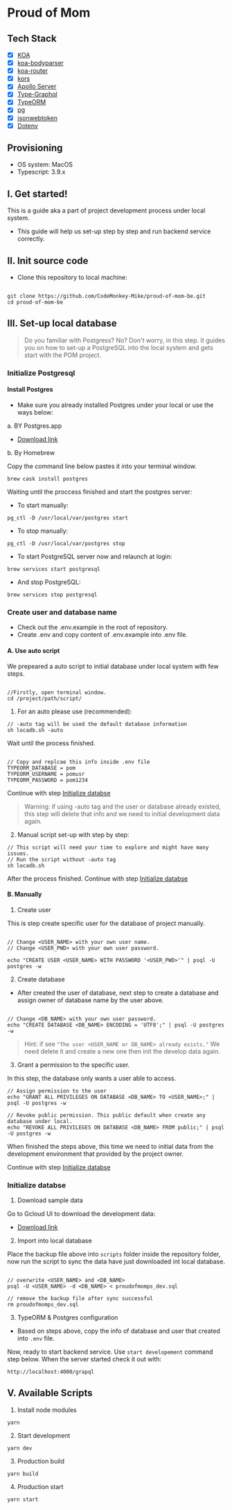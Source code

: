 # Proud of Mom

## Tech Stack

- [x] [KOA](https://github.com/koajs/koa)
- [x] [koa-bodyparser](https://github.com/koajs/bodyparser)
- [x] [koa-router](https://github.com/ZijianHe/koa-router)
- [x] [kors](https://github.com/koajs/cors)
- [x] [Apollo Server](https://github.com/apollographql/apollo-server/tree/main/packages/apollo-server-koa)
- [x] [Type-Graphql](https://github.com/MichalLytek/type-graphql)
- [x] [TypeORM](https://github.com/typeorm/typeorm)
- [x] [pg](https://github.com/brianc/node-postgres/tree/master/packages/pg)
- [x] [jsonwebtoken](https://github.com/auth0/node-jsonwebtoken)
- [x] [Dotenv](https://github.com/motdotla/dotenv)

## Provisioning

- OS system: MacOS
- Typescript: 3.9.x

## I. Get started!

This is a guide aka a part of project development process under local system.

- This guide will help us set-up step by step and run backend service correctly.

## II. Init source code

- Clone this repository to local machine:

```

git clone https://github.com/CodeMonkey-Mike/proud-of-mom-be.git
cd proud-of-mom-be

```

## III. Set-up local database

>Do you familiar with Postgress? No? Don't worry, in this step. It guides you on how to set-up a PostgreSQL into the local system and gets start with the POM project.

### Initialize Postgresql

#### Install Postgres

- Make sure you already installed Postgres under your local or use the ways below:

a. BY Postgres.app

- [Download link](https://postgresapp.com/downloads.html)

b. By Homebrew

Copy the command line below pastes it into your terminal window.

```
brew cask install postgres
```

Waiting until the proccess finished and start the postgres server:

- To start manually:

```
pg_ctl -D /usr/local/var/postgres start
```

- To stop manually:

```
pg_ctl -D /usr/local/var/postgres stop
```

- To start PostgreSQL server now and relaunch at login:

```
brew services start postgresql
```

- And stop PostgreSQL:

```
brew services stop postgresql
```

### Create user and database name

- Check out the .env.example in the root of repository.
- Create .env and copy content of .env.example into .env file.

#### A. Use auto script

We prepeared  a auto script to initial database under local system with few steps.

```

//Firstly, open terminal window.
cd /project/path/script/

```

1. For an auto please use (recommended):

```
// -auto tag will be used the default database information
sh locadb.sh -auto
```

Wait until the process finished. 

```

// Copy and replcae this info inside .env file
TYPEORM_DATABASE = pom
TYPEORM_USERNAME = pomusr
TYPEORM_PASSWORD = pom1234

```

Continue with step [Initialize databse](#initialize-databse)

> Warning: if using -auto tag and the user or database already existed, this step will delete that info and we need to initial development data again.

2. Manual script set-up with step by step:

```
// This script will need your time to explore and might have many issues.
// Run the script without -auto tag
sh locadb.sh

```

After the process finished.
Continue with step [Initialize databse](#initialize-databse)

#### B. Manually

1. Create user

This is step create specific user for the database of project manually.

```

// Change <USER_NAME> with your own user name.
// Change <USER_PWD> with your own user password.

echo "CREATE USER <USER_NAME> WITH PASSWORD '<USER_PWD>'" | psql -U postgres -w

```

2. Create database

- After created the user of database, next step to create a database and assign owner of database name by the user above.

```

// Change <DB_NAME> with your own user password.
echo "CREATE DATABASE <DB_NAME> ENCODING = 'UTF8';" | psql -U postgres -w

```

> Hint: if see `"The user <USER_NAME or DB_NAME> already exists."` We need delete it and create a new one then init the develop data again.


3. Grant a permission to the specific user.

In this step, the database only wants a user able to access.

```
// Assign permission to the user
echo "GRANT ALL PRIVILEGES ON DATABASE <DB_NAME> TO <USER_NAME>;" | psql -U postgres -w

// Revoke public permission. This public default when create any database under local.
echo "REVOKE ALL PRIVILEGES ON DATABASE <DB_NAME> FROM public;" | psql -U postgres -w

```

When finished the steps above, this time we need to initial data from the development environment that provided by the project owner.

Continue with step [Initialize databse](#initialize-databse)

### Initialize databse

1. Download sample data

Go to Gcloud UI to download the development data:

- [Download link](https://console.cloud.google.com/storage/browser/bk_proud_of_mom;tab=objects?forceOnBucketsSortingFiltering=false&cloudshell=false&project=rock-fountain-288922&prefix=&forceOnObjectsSortingFiltering=false)

2. Import into local database

Place the backup file above into `scripts` folder inside the repository folder, now run the script to sync the data have just downloaded int local database.

```

// overwrite <USER_NAME> and <DB_NAME>
psql -U <USER_NAME> -d <DB_NAME> < proudofmomps_dev.sql

// remove the backup file after sync successful
rm proudofmomps_dev.sql

```


3. TypeORM & Postgres configuration

- Based on steps above, copy the info of database and user that created into `.env` file.

Now, ready to start backend service. Use `start developement` command step below. When the server started check it out with:

``` 
http://localhost:4000/grapql

```

## V. Available Scripts

1. Install node modules

`yarn`

2. Start development

`yarn dev`

3. Production build

`yarn build`

4. Production start

`yarn start`
